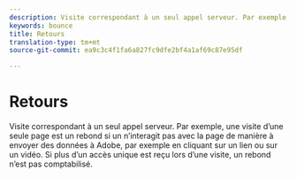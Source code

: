 ```yaml
---
description: Visite correspondant à un seul appel serveur. Par exemple, une visite de page unique est qualifiée de « rebond » si l’interaction d’un visiteur avec la page ne se traduit pas par l’envoi de données à Adobe ; comme un clic sur un lien ou le début d’une vidéo. Si plus d’un accès unique est reçu lors d’une visite, un rebond n’est pas comptabilisé.
keywords: bounce
title: Retours
translation-type: tm+mt
source-git-commit: ea9c3c4f1fa6a827fc9dfe2bf4a1af69c87e95df

---
```



# Retours

Visite correspondant à un seul appel serveur. Par exemple, une visite d’une seule page est un rebond si un n’interagit pas avec la page de manière à envoyer des données à Adobe, par exemple en cliquant sur un lien ou sur un  vidéo. Si plus d’un accès unique est reçu lors d’une visite, un rebond n’est pas comptabilisé.

